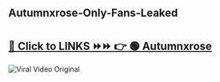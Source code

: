 
 ## Autumnxrose-Only-Fans-Leaked

# <h2><a href="https://clipsfans.com/Autumnxrose&ref=git">🔗 Click to LINKS ⏩⏩ 👉 🟢 Autumnxrose </a></h2>

<a href="https://clipsfans.com/Autumnxrose&ref=git" rel="nofollow" data-target="animated-image.originalLink"><img src="https://i.ibb.co.com/xMMVF88/686577567.gif" alt="Viral Video Original" style="max-width: 100%; display: inline-block;" data-target="animated-image.originalImage"></a>
